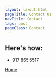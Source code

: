 ```yaml
---
layout: layout.html
pageTitle: Contact Us
navTitle: Contact
tags: post
pageClass: Contact
---
```


## Here's how:

- 917 865 5517

[Home](/)
